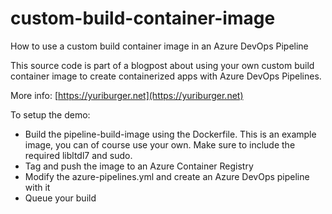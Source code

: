 # custom-build-container-image
How to use a custom build container image in an Azure DevOps Pipeline

This source code is part of a blogpost about using your own custom build container image to create containerized apps with Azure DevOps Pipelines.

More info: [https://yuriburger.net](https://yuriburger.net)

To setup the demo:

- Build the pipeline-build-image using the Dockerfile. This is an example image, you can of course use your own. Make sure to include the required libltdl7 and sudo.
- Tag and push the image to an Azure Container Registry
- Modify the azure-pipelines.yml and create an Azure DevOps pipeline with it 
- Queue your build
